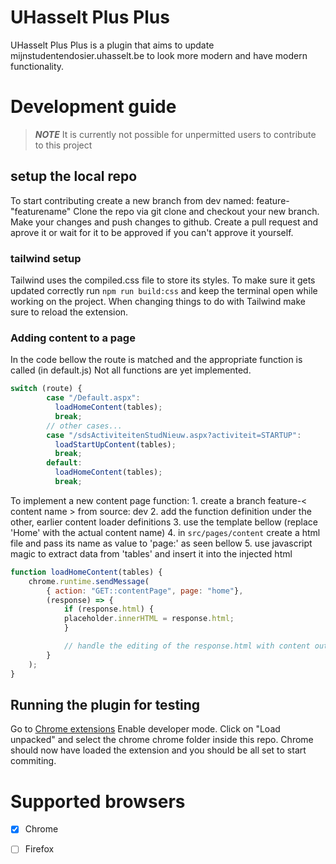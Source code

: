 # UHasselt Plus Plus
UHasselt Plus Plus is a plugin that aims to update mijnstudentendosier.uhasselt.be to look more modern and have modern functionality.

# Development guide
>**_NOTE_** It is currently not possible for unpermitted users to contribute to this project

## setup the local repo
To start contributing create a new branch from dev named: feature-"featurename"
Clone the repo via git clone and checkout your new branch.
Make your changes and push changes to github.
Create a pull request and aprove it or wait for it to be approved if you can't approve it yourself.

### tailwind setup
Tailwind uses the compiled.css file to store its styles. To make sure it gets updated correctly run `npm run build:css` and keep the terminal open while working on the project. When changing things to do with Tailwind make sure to reload the extension.

### Adding content to a page
In the code bellow the route is matched and the appropriate function is called (in default.js)
Not all functions are yet implemented.
```javascript
switch (route) {
        case "/Default.aspx":
          loadHomeContent(tables);
          break;
        // other cases...
        case "/sdsActiviteitenStudNieuw.aspx?activiteit=STARTUP":
          loadStartUpContent(tables);
          break;
        default:
          loadHomeContent(tables);
          break;
```

To implement a new content page function:
    1. create a branch feature-< content name > from source: dev
    2. add the function definition under the other, earlier content loader definitions
    3. use the template bellow (replace 'Home' with the actual content name)
    4. in `src/pages/content` create a html file and pass its name as value to 'page:' as seen bellow
    5. use javascript magic to extract data from 'tables' and insert it into the injected html

```javascript
function loadHomeContent(tables) {
    chrome.runtime.sendMessage(
        { action: "GET::contentPage", page: "home"},
        (response) => {
            if (response.html) {
            placeholder.innerHTML = response.html;
            }

            // handle the editing of the response.html with content out of 'tables'
        }
    );
}

```

## Running the plugin for testing
Go to [Chrome extensions](chrome://extensions/)
Enable developer mode.
Click on "Load unpacked" and select the chrome chrome folder inside this repo.
Chrome should now have loaded the extension and you should be all set to start commiting.

# Supported browsers
* [x] Chrome
* [ ] Firefox



